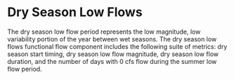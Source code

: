 # Dry Season Low Flows

The dry season low flow period represents the low magnitude, low variability portion of the year between wet seasons. The dry season low flows functional flow component includes the following suite of metrics: dry season start timing, dry season low flow magnitude, dry season low flow duration, and the number of days with 0 cfs flow during the summer low flow period.
